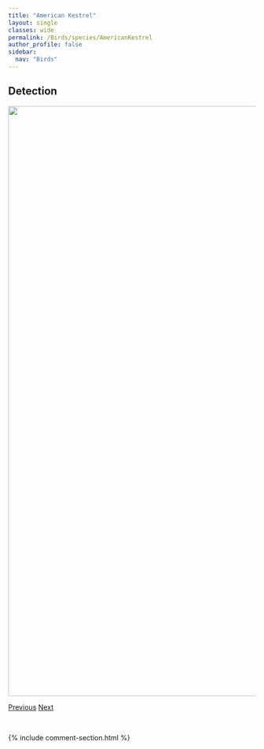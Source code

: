```yaml
---
title: "American Kestrel"
layout: single
classes: wide
permalink: /Birds/species/AmericanKestrel
author_profile: false
sidebar:
  nav: "Birds"
---
```


<h2>Detection</h2>

<a href="https://drive.google.com/uc?export=view&id=1RQbODuSFrahrdhtuPWBQuAi-m8oP8cvX">
<img src="https://drive.google.com/uc?export=view&id=1RQbODuSFrahrdhtuPWBQuAi-m8oP8cvX" height = "1200" width = "800">
</a>


<a href="/DevelopmentWebsite/Birds/species/AmericanGoldfinch" class="pagination--pager" title="Spinus tristis">Previous</a> <a href="/DevelopmentWebsite/Birds/species/AmericanRedstart" class="pagination--pager" title="Setophaga ruticilla">Next</a>

<p>&nbsp;</p>

{% include comment-section.html %}
